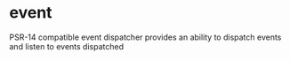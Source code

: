 # event
PSR-14 compatible event dispatcher provides an ability to dispatch events and listen to events dispatched
